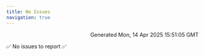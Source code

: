 ```yaml
---
title: No Issues
navigation: true
---
```


<p style="text-align:right;color:#cccs">
Generated Mon, 14 Apr 2025 15:51:05 GMT
</p>
<p>✅ No issues to report ✅</p>



